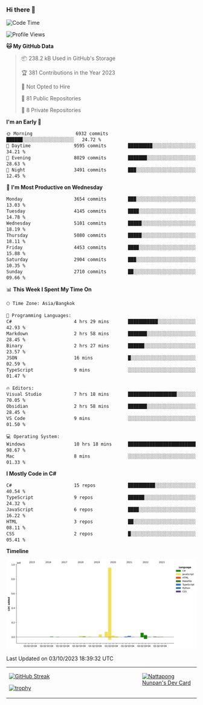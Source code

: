 ### Hi there 👋

<!--START_SECTION:waka-->
![Code Time](http://img.shields.io/badge/Code%20Time-748%20hrs%2046%20mins-blue)

![Profile Views](http://img.shields.io/badge/Profile%20Views-0-blue)

**🐱 My GitHub Data** 

> 📦 238.2 kB Used in GitHub's Storage 
 > 
> 🏆 381 Contributions in the Year 2023
 > 
> 🚫 Not Opted to Hire
 > 
> 📜 81 Public Repositories 
 > 
> 🔑 8 Private Repositories 
 > 
**I'm an Early 🐤** 

```text
🌞 Morning                6932 commits        ██████░░░░░░░░░░░░░░░░░░░   24.72 % 
🌆 Daytime                9595 commits        █████████░░░░░░░░░░░░░░░░   34.21 % 
🌃 Evening                8029 commits        ███████░░░░░░░░░░░░░░░░░░   28.63 % 
🌙 Night                  3491 commits        ███░░░░░░░░░░░░░░░░░░░░░░   12.45 % 
```
📅 **I'm Most Productive on Wednesday** 

```text
Monday                   3654 commits        ███░░░░░░░░░░░░░░░░░░░░░░   13.03 % 
Tuesday                  4145 commits        ████░░░░░░░░░░░░░░░░░░░░░   14.78 % 
Wednesday                5101 commits        █████░░░░░░░░░░░░░░░░░░░░   18.19 % 
Thursday                 5080 commits        █████░░░░░░░░░░░░░░░░░░░░   18.11 % 
Friday                   4453 commits        ████░░░░░░░░░░░░░░░░░░░░░   15.88 % 
Saturday                 2904 commits        ███░░░░░░░░░░░░░░░░░░░░░░   10.35 % 
Sunday                   2710 commits        ██░░░░░░░░░░░░░░░░░░░░░░░   09.66 % 
```


📊 **This Week I Spent My Time On** 

```text
🕑︎ Time Zone: Asia/Bangkok

💬 Programming Languages: 
C#                       4 hrs 29 mins       ███████████░░░░░░░░░░░░░░   42.93 % 
Markdown                 2 hrs 58 mins       ███████░░░░░░░░░░░░░░░░░░   28.45 % 
Binary                   2 hrs 27 mins       ██████░░░░░░░░░░░░░░░░░░░   23.57 % 
JSON                     16 mins             █░░░░░░░░░░░░░░░░░░░░░░░░   02.59 % 
TypeScript               9 mins              ░░░░░░░░░░░░░░░░░░░░░░░░░   01.47 % 

🔥 Editors: 
Visual Studio            7 hrs 18 mins       ██████████████████░░░░░░░   70.05 % 
Obsidian                 2 hrs 58 mins       ███████░░░░░░░░░░░░░░░░░░   28.45 % 
VS Code                  9 mins              ░░░░░░░░░░░░░░░░░░░░░░░░░   01.50 % 

💻 Operating System: 
Windows                  10 hrs 18 mins      █████████████████████████   98.67 % 
Mac                      8 mins              ░░░░░░░░░░░░░░░░░░░░░░░░░   01.33 % 
```

**I Mostly Code in C#** 

```text
C#                       15 repos            ██████████░░░░░░░░░░░░░░░   40.54 % 
TypeScript               9 repos             ██████░░░░░░░░░░░░░░░░░░░   24.32 % 
JavaScript               6 repos             ████░░░░░░░░░░░░░░░░░░░░░   16.22 % 
HTML                     3 repos             ██░░░░░░░░░░░░░░░░░░░░░░░   08.11 % 
CSS                      2 repos             █░░░░░░░░░░░░░░░░░░░░░░░░   05.41 % 
```



**Timeline**

![Lines of Code chart](https://raw.githubusercontent.com/aixasz/aixasz/main/assets/bar_graph.png)


 Last Updated on 03/10/2023 18:39:32 UTC
<!--END_SECTION:waka-->

<table>
<tr>
<td width="70%" valign="top">
 
 [![GitHub Streak](http://github-readme-streak-stats.herokuapp.com?user=aixasz&theme=github-dark&hide_border=true&date_format=%5BY%20%5DM%20j)](https://git.io/streak-stats)

 [![trophy](https://github-profile-trophy.vercel.app/?username=aixasz&theme=onedark)](https://github.com/ryo-ma/github-profile-trophy)
 </td>
<td width="30%" valign="top">
 
<a href="https://app.daily.dev/aixasz"><img src="https://api.daily.dev/devcards/403207936e6547c9a85ea449e9f3abe8.png?r=re8" alt="Nattapong Nunpan's Dev Card"/></a>

 </td>
</tr>
</table>
 
